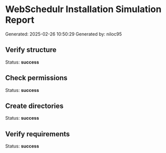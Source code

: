 # WebSchedulr Installation Simulation Report

Generated: 2025-02-26 10:50:29
Generated by: niloc95

## Verify structure

Status: **success**


## Check permissions

Status: **success**


## Create directories

Status: **success**


## Verify requirements

Status: **success**


